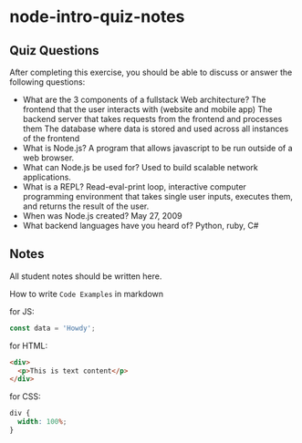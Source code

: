 # node-intro-quiz-notes

## Quiz Questions

After completing this exercise, you should be able to discuss or answer the following questions:

- What are the 3 components of a fullstack Web architecture?
  The frontend that the user interacts with (website and mobile app)
  The backend server that takes requests from the frontend and processes them
  The database where data is stored and used across all instances of the frontend
- What is Node.js?
  A program that allows javascript to be run outside of a web browser.
- What can Node.js be used for?
  Used to build scalable network applications.
- What is a REPL?
  Read-eval-print loop, interactive computer programming environment that takes single user inputs, executes them, and returns the result of the user.
- When was Node.js created?
  May 27, 2009
- What backend languages have you heard of?
  Python, ruby, C#

## Notes

All student notes should be written here.

How to write `Code Examples` in markdown

for JS:

```javascript
const data = 'Howdy';
```

for HTML:

```html
<div>
  <p>This is text content</p>
</div>
```

for CSS:

```css
div {
  width: 100%;
}
```
